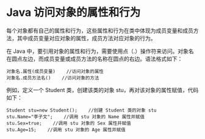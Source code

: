 # Java 访问对象的属性和行为

每个对象都有自己的属性和行为，这些属性和行为在类中体现为成员变量和成员方法，其中成员变量对应对象的属性，成员方法对应对象的行为。

在 Java 中，要引用对象的属性和行为，需要使用点（.）操作符来访问。对象名在圆点左边，而成员变量或成员方法的名称在圆点的右边。语法格式如下：

```
对象名.属性(成员变量)    //访问对象的属性
对象名.成员方法名()    //访问对象的方法
```

例如，定义一个 Student 类，创建该类的对象 stu，再对该对象的属性赋值，代码如下：

```
Student stu=new Student();    //创建 Student 类的对象 stu
stu.Name="李子文";    //调用 stu 对象的 Name 属性并赋值
stu.Sex=true;    //调用 stu 对象的 Sex 属性并赋值
stu.Age=15;    //调用 stu 对象的 Age 属性并赋值
```